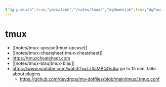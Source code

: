 ```yaml
---
{"dg-publish":true,"permalink":"/notes/tmux/","dgHomeLink":true,"dgPassFrontmatter":false,"dgShowBacklinks":true,"dgShowLocalGraph":false}
---
```



# tmux

- [[notes/tmux-upcase|tmux-upcase]]
- [[notes/tmux-cheatsheet|tmux-cheatsheet]]
- <https://tmuxcheatsheet.com>
- [[notes/tmux-blau|tmux-blau]]
- <https://www.youtube.com/watch?v=LzXaMBQOs4w> go to 15 min, talks about plugins
  - <https://github.com/devdrops/my-dotfiles/blob/main/tmux/.tmux.conf>


